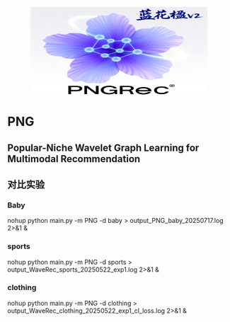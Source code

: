 <br />
<div align="center">
  <a href="https://github.com/orangeheyue/GenRec-V1">
    <img src="static/PNGLOGO.png" alt="Logo" width="400" height="200">
  </a>
</div>

# PNG
## Popular-Niche Wavelet Graph Learning for Multimodal Recommendation

## 对比实验
### Baby

nohup python main.py -m PNG -d baby > output_PNG_baby_20250717.log 2>&1 &
### sports
nohup python main.py -m PNG -d sports > output_WaveRec_sports_20250522_exp1.log 2>&1 &
### clothing
nohup python main.py -m PNG -d clothing > output_WaveRec_clothing_20250522_exp1_cl_loss.log 2>&1 &
